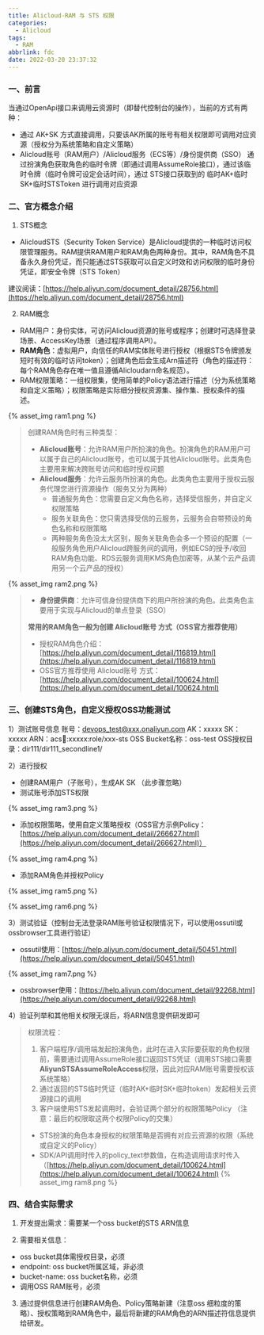 ```yaml
---
title: Alicloud-RAM 与 STS 权限
categories:
  - Alicloud
tags:
  - RAM
abbrlink: fdc
date: 2022-03-20 23:37:32
---
```

### 一、前言
当通过OpenApi接口来调用云资源时（即替代控制台的操作），当前的方式有两种：

- 通过 AK+SK 方式直接调用，只要该AK所属的账号有相关权限即可调用对应资源（授权分为系统策略和自定义策略）
- Alicloud账号（RAM用户）/Alicloud服务（ECS等）/身份提供商（SSO） 通过扮演角色获取角色的临时令牌（即通过调用AssumeRole接口），通过该临时令牌（临时令牌可设定会话时间），通过 STS接口获取到的 临时AK+临时SK+临时STSToken 进行调用对应资源

### 二、官方概念介绍

1. STS概念
- AlicloudSTS（Security Token Service）是Alicloud提供的一种临时访问权限管理服务。RAM提供RAM用户和RAM角色两种身份。其中，RAM角色不具备永久身份凭证，而只能通过STS获取可以自定义时效和访问权限的临时身份凭证，即安全令牌（STS Token）

<!--more-->
建议阅读：[https://help.aliyun.com/document_detail/28756.html](https://help.aliyun.com/document_detail/28756.html)

2. RAM概念
- RAM用户：身份实体，可访问Alicloud资源的账号或程序；创建时可选择登录场景、AccessKey场景（通过程序调用API）。
- **RAM角色**：虚拟用户，向信任的RAM实体账号进行授权（根据STS令牌颁发短时有效的临时访问token）；创建角色后会生成Arn描述符（角色的描述符：每个RAM角色存在唯一值且遵循Alicloudarn命名规范）。
- RAM权限策略：一组权限集，使用简单的Policy语法进行描述（分为系统策略和自定义策略）；权限策略是实际细分授权资源集、操作集、授权条件的描述。

{% asset_img ram1.png %}

> 创建RAM角色时有三种类型：
> - **Alicloud账号**：允许RAM用户所扮演的角色。扮演角色的RAM用户可以属于自己的Alicloud账号，也可以属于其他Alicloud账号。此类角色主要用来解决跨账号访问和临时授权问题
> - **Alicloud服务**：允许云服务所扮演的角色。此类角色主要用于授权云服务代理您进行资源操作（服务又分为两种）
>    - 普通服务角色：您需要自定义角色名称，选择受信服务，并自定义权限策略
>    - 服务关联角色：您只需选择受信的云服务，云服务会自带预设的角色名称和权限策略
>    - 两种服务角色没太大区别，服务关联角色会多一个预设的配置（一般服务角色用户Alicloud跨服务间的调用，例如ECS的授予/收回RAM角色功能、RDS云服务调用KMS角色加密等，从某个云产品调用另一个云产品的授权）
> 
{% asset_img ram2.png %}
> - **身份提供商**：允许可信身份提供商下的用户所扮演的角色。此类角色主要用于实现与Alicloud的单点登录（SSO）
> 
> **常用的RAM角色一般为创建 Alicloud账号 方式（OSS官方推荐使用）**
> - 授权RAM角色介绍：[https://help.aliyun.com/document_detail/116819.html](https://help.aliyun.com/document_detail/116819.html)
> - OSS官方推荐使用 Alicloud账号 方式：[https://help.aliyun.com/document_detail/100624.html](https://help.aliyun.com/document_detail/100624.html)


### 三、创建STS角色，自定义授权OSS功能测试
1）测试账号信息
账号：devops_test@xxx.onaliyun.com
AK：xxxxx
SK：xxxxx
ARN：acs:ram::xxxxx:role/xxx-sts
OSS Bucket名称：oss-test
OSS授权目录：dir111/dir111_secondline1/

2）进行授权

- 创建RAM用户（子账号），生成AK SK （此步骤忽略）
- 测试账号添加STS权限

{% asset_img ram3.png %}

- 添加权限策略，使用自定义策略授权（OSS官方示例Policy：[https://help.aliyun.com/document_detail/266627.html](https://help.aliyun.com/document_detail/266627.html)）

{% asset_img ram4.png %}

- 添加RAM角色并授权Policy

{% asset_img ram5.png %}

{% asset_img ram6.png %}

3）测试验证（控制台无法登录RAM账号验证权限情况下，可以使用ossutil或ossbrowser工具进行验证）

- ossutil使用：[https://help.aliyun.com/document_detail/50451.html](https://help.aliyun.com/document_detail/50451.html)

{% asset_img ram7.png %}

- ossbrowser使用：[https://help.aliyun.com/document_detail/92268.html](https://help.aliyun.com/document_detail/92268.html)


4）验证列举和其他相关权限无误后，将ARN信息提供研发即可

> 权限流程：
> 1. 客户端程序/调用端发起扮演角色，此时在进入实际要获取的角色权限前，需要通过调用AssumeRole接口返回STS凭证（调用STS接口需要**AliyunSTSAssumeRoleAccess**权限，因此对应RAM账号需要授权该系统策略）
> 1. 通过返回的STS临时凭证（临时AK+临时SK+临时token）发起相关云资源接口的调用
> 1. 客户端使用STS发起调用时，会验证两个部分的权限策略Policy （注意：最后的权限取这两个权限Policy的交集）
> - STS扮演的角色本身授权的权限策略是否拥有对应云资源的权限（系统或自定义的Policy）
> - SDK/API调用时传入的policy_text参数值，在构造调用请求时传入（[https://help.aliyun.com/document_detail/100624.html](https://help.aliyun.com/document_detail/100624.html)
> {% asset_img ram8.png %}


### 四、结合实际需求

1. 开发提出需求：需要某一个oss bucket的STS ARN信息

2. 需要相关信息：
+ oss bucket具体需授权目录，必须
+ endpoint: oss bucket所属区域，非必须
+ bucket-name: oss bucket名称，必须
+ 调用OSS RAM账号，必须

3. 通过提供信息进行创建RAM角色、Policy策略新建（注意oss 细粒度的策略）、授权策略到RAM角色中，最后将新建的RAM角色的ARN描述符信息提供给研发。

